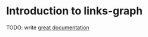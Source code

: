# Introduction to links-graph

TODO: write [great documentation](http://jacobian.org/writing/what-to-write/)
